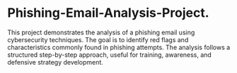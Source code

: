 # Phishing-Email-Analysis-Project.
This project demonstrates the analysis of a phishing email using cybersecurity techniques. The goal is to identify red flags and characteristics commonly found in phishing attempts. The analysis follows a structured step-by-step approach, useful for training, awareness, and defensive strategy development.
